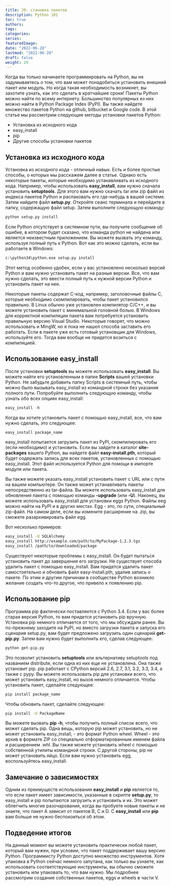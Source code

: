 ```yaml
---
title: 29. становка пакетов
description: Python 101
toc: true
authors:
tags:
categories:
series:
featuredImage:
date: "2022-06-28"
lastmod: "2022-06-28"
draft: false
weight: 29
---
```



Когда вы только начинаете программировать на Python, вы не задумываетесь о том, что вам может понадобиться установить внешний пакет или модуль. Но когда такая необходимость возникнет, вы захотите узнать, как это сделать в кратчайшие сроки! Пакеты Python можно найти по всему интернету. Большинство популярных из них можно найти в Python Package Index (PyPI). Вы также найдете множество пакетов Python на github, bitbucket и Google code. В этой статье мы рассмотрим следующие методы установки пакетов Python:

-  Установка из исходного кода
-  easy_install
-  pip
-  Другие способы установки пакетов

## Установка из исходного кода

Установка из исходного кода - отличный навык. Есть и более простые способы, о которых мы расскажем далее в статье. Однако есть некоторые пакеты, которые необходимо устанавливать из исходного кода. Например, чтобы использовать **easy_install**, вам нужно сначала установить **setuptools**. Для этого вам нужно скачать tar или zip файл из индекса пакетов Python и распаковать его где-нибудь в вашей системе. Затем найдите файл **setup.py**. Откройте сеанс терминала и перейдите в папку, содержащую файл setup. Затем выполните следующую команду:

```sh
python setup.py install
```

Если Python отсутствует в системном пути, вы получите сообщение об ошибке, в котором будет сказано, что команда python не найдена или является неизвестным приложением. Вы можете вызвать эту команду, используя полный путь к Python. Вот как это можно сделать, если вы работаете в Windows:

```sh
c:\python34\python.exe setup.py install
```

Этот метод особенно удобен, если у вас установлено несколько версий Python и вам нужно установить пакет на разные версии. Все, что вам нужно сделать, это ввести полный путь к нужной версии Python и установить пакет на нее.

Некоторые пакеты содержат C-код, например, заголовочные файлы C, которые необходимо скомпилировать, чтобы пакет установился правильно. В Linux обычно уже установлен компилятор C/C++, и вы можете установить пакет с минимальной головной болью. В Windows для корректной компиляции пакета вам потребуется установить правильную версию Visual Studio. Некоторые говорят, что можно использовать и MingW, но я пока не нашел способа заставить его работать. Если в пакете уже есть готовый установщик для Windows, используйте его. Тогда вам вообще не придется возиться с компиляцией.

## Использование easy_install

После установки **setuptools** вы можете использовать **easy_install**. Вы можете найти его установленным в папке **Scripts** вашей установки Python. Не забудьте добавить папку Scripts в системный путь, чтобы можно было вызывать easy_install из командной строки без указания полного пути. Попробуйте выполнить следующую команду, чтобы узнать обо всех опциях easy_install:

```python
easy_install -h
```

Когда вы хотите установить пакет с помощью easy_install, все, что вам нужно сделать, это следующее:

```sh
easy_install package_name
```

easy_install попытается загрузить пакет из PyPI, скомпилировать его (если необходимо) и установить. Если вы зайдете в каталог **site-packages** вашего Python, вы найдете файл **easy-install.pth**, который будет содержать запись для всех пакетов, установленных с помощью easy_install. Этот файл используется Python для помощи в импорте модуля или пакета.

Вы также можете указать easy_install установить пакет с URL или с пути на вашем компьютере. Он также может устанавливать пакеты непосредственно из tar-файла. Вы можете использовать easy_install для обновления пакета с помощью команды **-upgrade** (или **-U**). Наконец, вы можете использовать easy_install для установки eggs Python. Файлы eeg можно найти на PyPI и в других местах. Egg - это, по сути, специальный zip-файл. На самом деле, если вы измените расширение на .zip, вы сможете разархивировать файл egg.

Вот несколько примеров:

```sh
easy_install -U SQLAlchemy
easy_install http://example.com/path/to/MyPackage-1.2.3.tgz
easy_install /path/to/downloaded/package
```
Существуют некоторые проблемы с easy_install. Он будет пытаться установить пакет до завершения его загрузки. Не существует способа удалить пакет с помощью easy_install. Вам придется удалить пакет самостоятельно и обновить файл easy-install.pth, удалив запись о пакете. По этим и другим причинам в сообществе Python возникло желание создать что-то другое, что привело к появлению pip.

## Использование pip

Программа pip фактически поставляется с Python 3.4. Если у вас более старая версия Python, то вам придется установить pip вручную. Установка pip немного отличается от того, что мы обсуждали ранее. Вы по-прежнему заходите на PyPI, но вместо загрузки пакета и запуска его сценария setup.py, вам будет предложено загрузить один сценарий **get-pip.py**. Затем вам нужно будет выполнить его, сделав следующее:

```sh
python get-pip.py
```

Это позволит установить **setuptools** или альтернативу setuptools под названием distribute, если одна из них еще не установлена. Она также установит pip. pip работает с CPython версий 2.6, 2.7, 3.1, 3.2, 3.3, 3.4, а также с pypy. Вы можете использовать pip для установки всего, что может установить easy_install, но вызов немного отличается. Чтобы установить пакет, сделайте следующее:

```sh
pip install package_name
```

Чтобы обновить пакет, сделайте следующее:

```sh
pip install -U PackageName
```

Вы можете вызвать **pip -h**, чтобы получить полный список всего, что может сделать pip. Одна вещь, которую pip может установить, но не может установить easy_install, - это формат Python wheel. Wheel - это архив в формате ZIP со специально отформатированным именем файла и расширением .whl. Вы также можете установить wheel с помощью собственной утилиты командной строки. С другой стороны, pip не может установить яйцо. Если вам нужно установить egg, воспользуйтесь easy_install.

## Замечание о зависимостях

Одним из преимуществ использования **easy_install** и **pip** является то, что если пакет имеет зависимости, указанные в скрипте **setup.py**, то easy_install и pip попытаются загрузить и установить и их. Это может облегчить многие разочарования, когда вы пробуете новые пакеты и не знаете, что пакет A зависит от пакетов B, C и D. С **easy_install** или **pip** вам больше не нужно беспокоиться об этом.

## Подведение итогов

На данный момент вы можете установить практически любой пакет, который вам нужен, при условии, что пакет поддерживает вашу версию Python. Программисту Python доступно множество инструментов. Хотя упаковка в Python сейчас немного запутана, как только вы узнаете, как использовать соответствующие инструменты, вы обычно сможете установить или упаковать то, что вам нужно. Мы подробнее рассмотрим создание собственных пакетов, eggs и wheels в части V.
